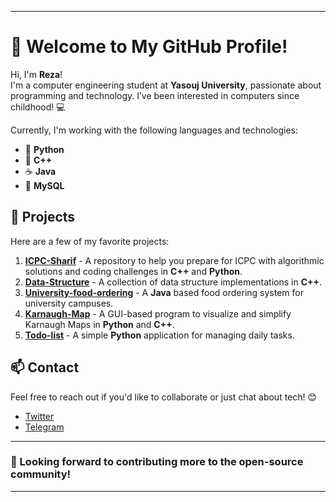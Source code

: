 
---

# 👋 Welcome to My GitHub Profile!

Hi, I'm **Reza**!  
I'm a computer engineering student at **Yasouj University**, passionate about programming and technology. I’ve been interested in computers since childhood! 💻

Currently, I'm working with the following languages and technologies:
- 🐍 **Python**
- 💙 **C++**
- ☕ **Java**
- 💾 **MySQL**

## 🚀 Projects

Here are a few of my favorite projects:
1. **[ICPC-Sharif](https://github.com/RezaGooner/ICPC-Sharif)** - A repository to help you prepare for ICPC with algorithmic solutions and coding challenges in **C++** and **Python**.  
2. **[Data-Structure](https://github.com/RezaGooner/Data-Structure)** - A collection of data structure implementations in **C++**.  
3. **[University-food-ordering](https://github.com/RezaGooner/University-food-ordering)** - A **Java** based food ordering system for university campuses.  
4. **[Karnaugh-Map](https://github.com/RezaGooner/Karnaugh-Map)** - A GUI-based program to visualize and simplify Karnaugh Maps in **Python** and **C++**.  
5. **[Todo-list](https://github.com/RezaGooner/Todo-list)** - A simple **Python** application for managing daily tasks.

## 📫 Contact
Feel free to reach out if you'd like to collaborate or just chat about tech! 😊  
- [Twitter](https://twitter.com/rezagooner)  
- [Telegram](https://T.me/RezaGooner)

---

### 🔮 Looking forward to contributing more to the open-source community!

---
